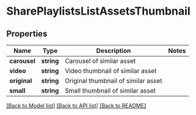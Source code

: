 # SharePlaylistsListAssetsThumbnail

## Properties
Name | Type | Description | Notes
------------ | ------------- | ------------- | -------------
**carousel** | **string** | Carousel of similar asset | 
**video** | **string** | Video thumbnail of similar asset | 
**original** | **string** | Original thumbnail of similar asset | 
**small** | **string** | Small thumbnail of similar asset | 

[[Back to Model list]](../README.md#documentation-for-models) [[Back to API list]](../README.md#documentation-for-api-endpoints) [[Back to README]](../README.md)


